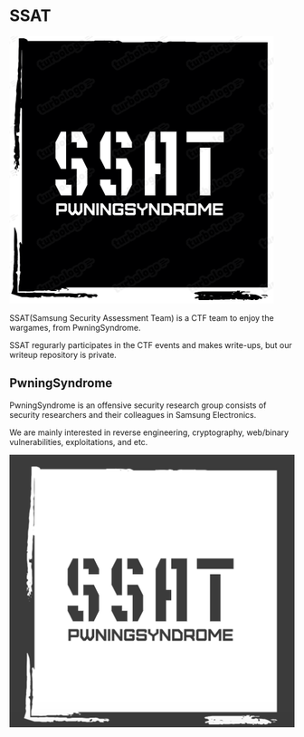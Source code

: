 # SSAT 

![img](ssat_logo_black.png)

SSAT(Samsung Security Assessment Team) is a CTF team to enjoy the wargames, from PwningSyndrome.

SSAT regurarly participates in the CTF events and makes write-ups, but our writeup repository is private.

## PwningSyndrome

PwningSyndrome is an offensive security research group consists of security researchers and their colleagues in Samsung Electronics.

We are mainly interested in reverse engineering, cryptography, web/binary vulnerabilities, exploitations, and etc.

![img](ssat_logo.png)
